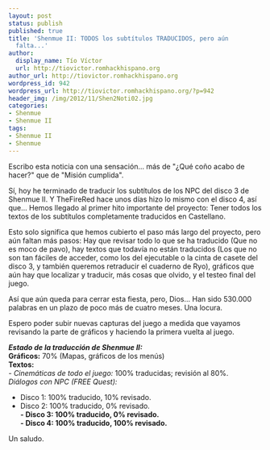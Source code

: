 ```yaml
---
layout: post
status: publish
published: true
title: 'Shenmue II: TODOS los subtítulos TRADUCIDOS, pero aún
  falta...'
author:
  display_name: Tío Víctor
  url: http://tiovictor.romhackhispano.org
author_url: http://tiovictor.romhackhispano.org
wordpress_id: 942
wordpress_url: http://tiovictor.romhackhispano.org/?p=942
header_img: /img/2012/11/Shen2Noti02.jpg
categories:
- Shenmue
- Shenmue II
tags:
- Shenmue II
- Shenmue
---
```

Escribo esta noticia con una sensación... más de "¿Qué coño acabo de hacer?" 
que de "Misión cumplida".

Sí, hoy he terminado de traducir los subtítulos de los NPC del disco 3 de 
Shenmue II. Y TheFireRed hace unos días hizo lo mismo con el disco 4, así que... 
Hemos llegado al primer hito importante del proyecto: Tener todos los textos de 
los subtítulos completamente traducidos en Castellano.

Esto solo significa que hemos cubierto el paso más largo del proyecto, pero aún 
faltan más pasos: Hay que revisar todo lo que se ha traducido (Que no es moco de 
pavo), hay textos que todavía no están traducidos (Los que no son tan fáciles de 
acceder, como los del ejecutable o la cinta de casete del disco 3, y también 
queremos retraducir el cuaderno de Ryo), gráficos que aún hay que localizar y 
traducir, más cosas que olvido, y el testeo final del juego.

Así que aún queda para cerrar esta fiesta, pero, Dios... Han sido 530.000 palabras 
en un plazo de poco más de cuatro meses. Una locura.

Espero poder subir nuevas capturas del juego a medida que vayamos revisando la parte 
de gráficos y haciendo la primera vuelta al juego.

**_Estado de la traducción de Shenmue II:_  
Gráficos:** 70% (Mapas, gráficos de los menús)  
**Textos:**  
_- Cinemáticas de todo el juego:_ 100% traducidas; revisión al 80%.  
_Diálogos con NPC (FREE Quest):_  
- Disco 1: 100% traducido, 10% revisado.  
- Disco 2: 100% traducido, 0% revisado.  
**- Disco 3: 100% traducido, 0% revisado.**  
**- Disco 4: 100% traducido, 100% revisado.**

Un saludo.
